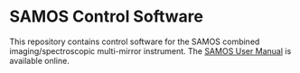 # SAMOS Control Software

This repository contains control software for the SAMOS combined imaging/spectroscopic 
multi-mirror instrument. The [SAMOS User Manual](https://www.overleaf.com/5144243873krfgcykcycjz#91ea30)
is available online.
